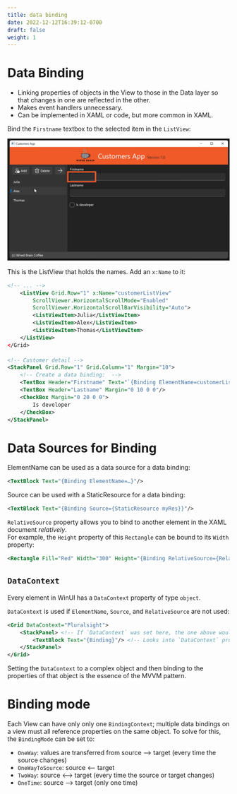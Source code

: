 ```yaml
---
title: data binding
date: 2022-12-12T16:39:12-0700
draft: false
weight: 1
---
```

# Data Binding
- Linking properties of objects in the View to those in the Data layer so that changes in one are reflected in the other.
- Makes event handlers unnecessary.
- Can be implemented in XAML or code, but more common in XAML.

Bind the `Firstname` textbox to the selected item in the `ListView`:

![](./XAML_Data-Binding-image1.png)

This is the ListView that holds the names. Add an `x:Name` to it:
```xml
<!-- ... -->
    <ListView Grid.Row="1" x:Name="customerListView"
        ScrollViewer.HorizontalScrollMode="Enabled"
        ScrollViewer.HorizontalScrollBarVisibility="Auto">
        <ListViewItem>Julia</ListViewItem>
        <ListViewItem>Alex</ListViewItem>
        <ListViewItem>Thomas</ListViewItem>
    </ListView>
</Grid>

<!-- Customer detail -->
<StackPanel Grid.Row="1" Grid.Column="1" Margin="10">
    <!-- Create a data binding:  -->
    <TextBox Header="Firstname" Text="`{Binding ElementName=customerListView, Path=SelectedItem.Content Mode=TwoWay}`"/>
    <TextBox Header="Lastname" Margin="0 10 0 0"/>
    <CheckBox Margin="0 20 0 0">
        Is developer
    </CheckBox>
</StackPanel>
```

# Data Sources for Binding
ElementName can be used as a data source for a data binding:
```xml
<TextBlock Text="{Binding ElementName=…}"/>
```

Source can be used with a StaticResource for a data binding:
```xml
<TextBlock Text="{Binding Source={StaticResource myRes}}"/>
```

`RelativeSource` property allows you to bind to another element in the XAML document *relatively*.  
For example, the `Height` property of this `Rectangle` can be bound to its `Width` property:
```xml
<Rectangle Fill="Red" Width="300" Height="{Binding RelativeSource={RelativeSource Self}, Path=Width}"/>
```

## `DataContext`
Every element in WinUI has a `DataContext` property of type `object`.  

`DataContext` is used if `ElementName`, `Source`, and `RelativeSource` are not used:  
```xml
<Grid DataContext="Pluralsight">
    <StackPanel> <!-- If `DataContext` was set here, the one above would NOT be used. -->
        <TextBlock Text="{Binding}"/> <!-- Looks into `DataContext` property of `TextBlock`; this is empty, so then checks `StackPanel`; empty, so checks `Grid` -->
    </StackPanel>
</Grid>
```

Setting the `DataContext` to a complex object and then binding to the properties of that object is the essence of the MVVM pattern.

# Binding mode
Each View can have only only one `BindingContext`; multiple data bindings on a view must all reference properties on the same object.
To solve for this, the `BindingMode` can be set to:
- `OneWay`: values are transferred from source —> target (every time the source changes)
- `OneWayToSource`: source <— target
- `TwoWay`: source <—> target (every time the source or target changes)
- `OneTime`: source —> target (only one time)

